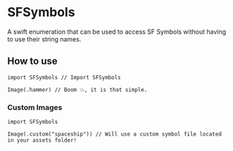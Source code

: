 # SFSymbols
A swift enumeration that can be used to access SF Symbols without having to use their string names.

## How to use
```
import SFSymbols // Import SFSymbols

Image(.hammer) // Boom 💥, it is that simple.
```

### Custom Images
```
import SFSymbols

Image(.custom("spaceship")) // Will use a custom symbol file located in your assets folder!
```
